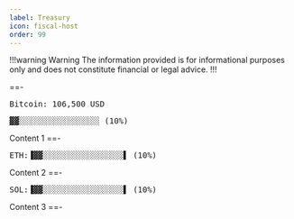 ```yaml
---
label: Treasury
icon: fiscal-host
order: 99
---
```

!!!warning Warning
The information provided is for informational purposes only and does not constitute financial or legal advice.
!!!

==- <pre>Bitcoin: 106,500 USD </pre> <pre>▓▓░░░░░░░░░░░░░░░░░ (10%) </pre>
Content 1
==- <pre>ETH:▐▓▓░░░░░░░░░░░░░░░░░▌ (10%) </pre>
Content 2
==- <pre>SOL:▐▓▓░░░░░░░░░░░░░░░░░▌ (10%) </pre>
Content 3
==-
